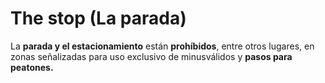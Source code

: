 
# The stop (La parada)

La **parada y el estacionamiento** están **prohíbidos**, entre otros lugares, en zonas señalizadas para uso exclusivo de minusválidos y **pasos para peatones.**
